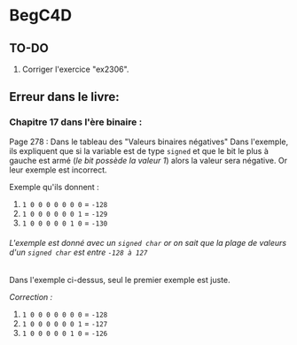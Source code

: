 # BegC4D
## TO-DO
1. Corriger l'exercice "ex2306".

## Erreur dans le livre:

### Chapitre 17 dans l'ère binaire :

Page 278 :
Dans le tableau des "Valeurs binaires négatives"
Dans l'exemple, ils expliquent que si la variable est de type `signed` et que le bit le plus à gauche est armé (*le bit possède la valeur 1*) alors la valeur sera négative. Or leur exemple est incorrect.

Exemple qu'ils donnent :

1. `1 0 0 0 0 0 0 0` = `-128`
2. `1 0 0 0 0 0 0 1` = `-129`
3. `1 0 0 0 0 0 1 0` = `-130`
###### *L'exemple est donné avec un `signed char` or on sait que la plage de valeurs d'un `signed char` est entre `-128 à 127`*

Dans l'exemple ci-dessus, seul le premier exemple est juste.

*Correction :*

1. `1 0 0 0 0 0 0 0` = `-128`
2. `1 0 0 0 0 0 0 1` = `-127`
3. `1 0 0 0 0 0 1 0` = `-126`
